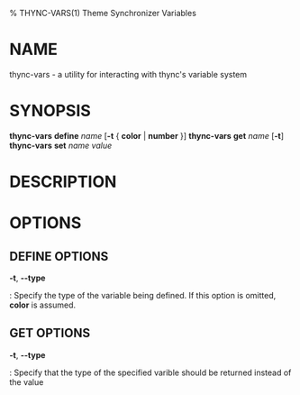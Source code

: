 % THYNC-VARS(1) Theme Synchronizer Variables

# NAME

thync-vars - a utility for interacting with thync's variable system

# SYNOPSIS

**thync-vars** **define** _name_ [**-t** { **color** | **number** }]
**thync-vars** **get** _name_ [**-t**]
**thync-vars** **set** _name_ _value_

# DESCRIPTION



# OPTIONS

## DEFINE OPTIONS

**-t**, **\-\-type**

: Specify the type of the variable being defined. If this option is omitted, **color** is assumed.

## GET OPTIONS

**-t**, **\-\-type**

: Specify that the type of the specified varible should be returned instead of the value

